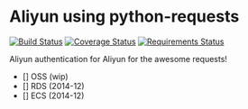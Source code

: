 Aliyun using python-requests
============================
[![Build Status][travis-image]][travis-url]
[![Coverage Status][coverage-image]][coverage-url]
[![Requirements Status][req-status-image]][req-status-url]

Aliyun authentication for Aliyun for the awesome requests!

- [] OSS (wip)
- [] RDS (2014-12)
- [] ECS (2014-12)

[travis-url]: https://travis-ci.org/SkyLothar/requests-aliyun
[travis-image]: https://travis-ci.org/SkyLothar/requests-aliyun.svg?branch=master
[coverage-image]: https://coveralls.io/repos/SkyLothar/requests-aliyun/badge.png
[coverage-url]: https://coveralls.io/r/SkyLothar/requests-aliyun
[req-status-url]: https://requires.io/github/SkyLothar/requests-aliyun/requirements/?branch=master
[req-status-image]: https://requires.io/github/SkyLothar/requests-aliyun/requirements.svg?branch=master

